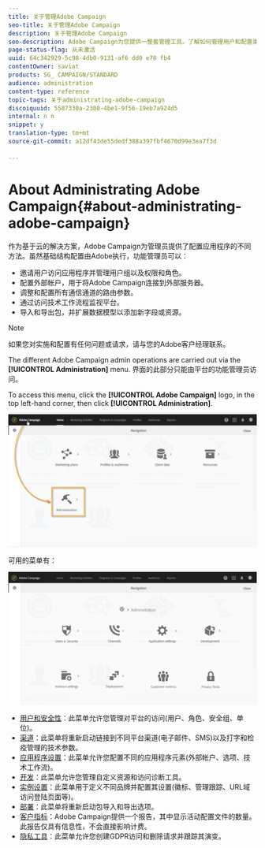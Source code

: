```yaml
---
title: 关于管理Adobe Campaign
seo-title: 关于管理Adobe Campaign
description: 关于管理Adobe Campaign
seo-description: Adobe Campaign为您提供一整套管理工具。了解如何管理用户和配置渠道。
page-status-flag: 从未激活
uuid: 64c342929-5c98-4db0-9131-af6 dd0 e78 fb4
contentOwner: saviat
products: SG_ CAMPAIGN/STANDARD
audience: administration
content-type: reference
topic-tags: 关于administrating-adobe-campaign
discoiquuid: 5587330a-2308-4be1-9f56-19eb7a924d5
internal: n n
snippet: y
translation-type: tm+mt
source-git-commit: a12df43de55dedf388a397fbf4670d99e3ea7f3d

---
```



# About Administrating Adobe Campaign{#about-administrating-adobe-campaign}

作为基于云的解决方案，Adobe Campaign为管理员提供了配置应用程序的不同方法。虽然基础结构配置由Adobe执行，功能管理员可以：

* 邀请用户访问应用程序并管理用户组以及权限和角色。
* 配置外部帐户，用于将Adobe Campaign连接到外部服务器。
* 调整和配置所有通信通道的路由参数。
* 通过访问技术工作流程监视平台。
* 导入和导出包，并扩展数据模型以添加新字段或资源。

>[!NOTE]
>
>如果您对实施和配置有任何问题或请求，请与您的Adobe客户经理联系。

The different Adobe Campaign admin operations are carried out via the **[!UICONTROL Administration]** menu. 界面的此部分只能由平台的功能管理员访问。

To access this menu, click the **[!UICONTROL Adobe Campaign]** logo, in the top left-hand corner, then click **[!UICONTROL Administration]**.

![](assets/admin_overview.png)

可用的菜单有：

![](assets/admin_overview2.png)

* [用户和安全性](../../administration/using/about-access-management.md)：此菜单允许您管理对平台的访问(用户、角色、安全组、单位)。
* [渠道](../../administration/using/about-channel-configuration.md)：此菜单将重新启动链接到不同平台渠道(电子邮件、SMS)以及打字和检疫管理的技术参数。
* [应用程序设置](../../administration/using/external-accounts.md)：此菜单允许您配置不同的应用程序元素(外部帐户、选项、技术工作流)。
* [开发](../../developing/using/data-model-concepts.md)：此菜单允许您管理自定义资源和访问诊断工具。
* [实例设置](../../administration/using/branding.md)：此菜单用于定义不同品牌并配置其设置(徽标、管理跟踪、URL域访问登陆页面等)。
* [部署](../../automating/using/managing-packages.md)：此菜单将重新启动包导入和导出选项。
* [客户指标](../../audiences/using/active-profiles.md)：Adobe Campaign提供一个报告，其中显示活动配置文件的数量。此报告仅具有信息性，不会直接影响计费。
* [隐私工具](https://docs.campaign.adobe.com/doc/standard/getting_started/en/ACS_GDPR.html)：此菜单允许您创建GDPR访问和删除请求并跟踪其演变。

